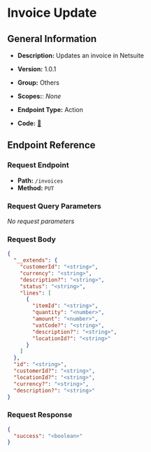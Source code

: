 # Invoice Update

## General Information

- **Description:** Updates an invoice in Netsuite

- **Version:** 1.0.1
- **Group:** Others
- **Scopes:**: _None_
- **Endpoint Type:** Action
- **Code:** [🔗](https://github.com/NangoHQ/integration-templates/tree/main/integrations/netsuite-tba/actions/invoice-update.ts)

## Endpoint Reference

### Request Endpoint

- **Path:** `/invoices`
- **Method:** `PUT`

### Request Query Parameters

_No request parameters_

### Request Body

```json
{
  "__extends": {
    "customerId": "<string>",
    "currency": "<string>",
    "description?": "<string>",
    "status": "<string>",
    "lines": [
      {
        "itemId": "<string>",
        "quantity": "<number>",
        "amount": "<number>",
        "vatCode?": "<string>",
        "description?": "<string>",
        "locationId?": "<string>"
      }
    ]
  },
  "id": "<string>",
  "customerId?": "<string>",
  "locationId?": "<string>",
  "currency?": "<string>",
  "description?": "<string>"
}
```

### Request Response

```json
{
  "success": "<boolean>"
}
```
